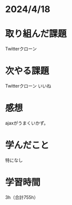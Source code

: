 # 2024/4/18
# 取り組んだ課題
Twitterクローン

# 次やる課題
Twitterクローン いいね

# 感想
ajaxがうまくいかず。

# 学んだこと
特になし

# 学習時間
3h（合計755h）
